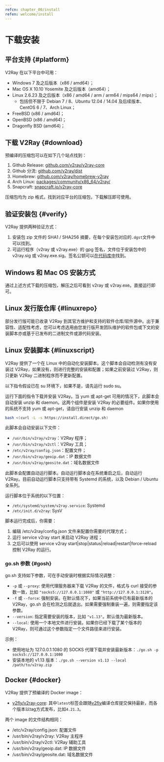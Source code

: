 ```yaml
---
refcn: chapter_00/install
refen: welcome/install
---
```


# 下载安装

## 平台支持 {#platform}

V2Ray 在以下平台中可用：

* Windows 7 及之后版本（x86 / amd64）；
* Mac OS X 10.10 Yosemite 及之后版本（amd64）；
* Linux 2.6.23 及之后版本（x86 / amd64 / arm / arm64 / mips64 / mips）；
  * 包括但不限于 Debian 7 / 8、Ubuntu 12.04 / 14.04 及后续版本、CentOS 6 / 7、Arch Linux；
* FreeBSD (x86 / amd64)；
* OpenBSD (x86 / amd64)；
* Dragonfly BSD (amd64)；

## 下载 V2Ray {#download}

预编译的压缩包可以在如下几个站点找到：

1. Github Release: [github.com/v2ray/v2ray-core](https://github.com/v2ray/v2ray-core/releases)
1. Github 分流: [github.com/v2ray/dist](https://github.com/v2ray/dist/)
1. Homebrew: [github.com/v2ray/homebrew-v2ray](https://github.com/v2ray/homebrew-v2ray)
1. Arch Linux: [packages/community/x86_64/v2ray/](https://www.archlinux.org/packages/community/x86_64/v2ray/)
1. Snapcraft: [snapcraft.io/v2ray-core](https://snapcraft.io/v2ray-core)

压缩包均为 zip 格式，找到对应平台的压缩包，下载解压即可使用。

## 验证安装包 {#verify}

V2Ray 提供两种验证方式：

1. 安装包 zip 文件的 SHA1 / SHA256 摘要，在每个安装包对应的`.dgst`文件中可以找到。
1. 可运行程序（v2ray 或 v2ray.exe）的 gpg 签名，文件位于安装包中的 v2ray.sig 或 v2ray.exe.sig。签名公钥可以[在代码库中](https://raw.githubusercontent.com/v2ray/v2ray-core/master/release/verify/official_release.asc)找到。

## Windows 和 Mac OS 安装方式

通过上述方式下载的压缩包，解压之后可看到 v2ray 或 v2ray.exe。直接运行即可。

## Linux 发行版仓库 {#linuxrepo}

部分发行版可能已收录 V2Ray 到其官方维护和支持的软件仓库/软件源中。出于兼容性、适配性考虑，您可以考虑选用由您发行版开发团队维护的软件包或下文的安装脚本亦或基于已发布的二进制文件或源代码安装。

## Linux 安装脚本 {#linuxscript}

V2Ray 提供了一个在 Linux 中的自动化安装脚本。这个脚本会自动检测有没有安装过 V2Ray，如果没有，则进行完整的安装和配置；如果之前安装过 V2Ray，则只更新 V2Ray 二进制程序而不更新配置。

以下指令假设已在 su 环境下，如果不是，请先运行 sudo su。

运行下面的指令下载并安装 V2Ray。当 yum 或 apt-get 可用的情况下，此脚本会自动安装 unzip 和 daemon。这两个组件是安装 V2Ray 的必要组件。如果你使用的系统不支持 yum 或 apt-get，请自行安装 unzip 和 daemon

```bash
bash <(curl -L -s https://install.direct/go.sh)
```

此脚本会自动安装以下文件：

* `/usr/bin/v2ray/v2ray`：V2Ray 程序；
* `/usr/bin/v2ray/v2ctl`：V2Ray 工具；
* `/etc/v2ray/config.json`：配置文件；
* `/usr/bin/v2ray/geoip.dat`：IP 数据文件
* `/usr/bin/v2ray/geosite.dat`：域名数据文件

此脚本会配置自动运行脚本。自动运行脚本会在系统重启之后，自动运行 V2Ray。目前自动运行脚本只支持带有 Systemd 的系统，以及 Debian / Ubuntu 全系列。

运行脚本位于系统的以下位置：

* `/etc/systemd/system/v2ray.service`: Systemd
* `/etc/init.d/v2ray`: SysV

脚本运行完成后，你需要：

1. 编辑 /etc/v2ray/config.json 文件来配置你需要的代理方式；
1. 运行 service v2ray start 来启动 V2Ray 进程；
1. 之后可以使用 service v2ray start|stop|status|reload|restart|force-reload 控制 V2Ray 的运行。

### go.sh 参数 {#gosh}

go.sh 支持如下参数，可在手动安装时根据实际情况调整：

* `-p` 或 `--proxy`: 使用代理服务器来下载 V2Ray 的文件，格式与 curl 接受的参数一致，比如 `"socks5://127.0.0.1:1080"` 或  `"http://127.0.0.1:3128"`。
* `-f` 或 `--force`: 强制安装。在默认情况下，如果当前系统中已有最新版本的 V2Ray，go.sh 会在检测之后就退出。如果需要强制重装一遍，则需要指定该参数。
* `--version`: 指定需要安装的版本，比如 `"v1.13"`。默认值为最新版本。
* `--local`: 使用一个本地文件进行安装。如果你已经下载了某个版本的 V2Ray，则可通过这个参数指定一个文件路径来进行安装。

示例：

* 使用地址为 127.0.0.1:1080 的 SOCKS 代理下载并安装最新版本：```./go.sh -p socks5://127.0.0.1:1080```
* 安装本地的 v1.13 版本：```./go.sh --version v1.13 --local /path/to/v2ray.zip```

## Docker {#docker}

V2Ray 提供了预编译的 Docker image：

* [v2fly/v2ray-core](https://hub.docker.com/r/v2fly/v2fly-core): 其中`latest`标签会跟随[v2fly](https://github.com/v2fly/docker-fly)编译仓库提交保持最新，而各个版本以tag方式发布，比如`4.21.3`。

两个 image 的文件结构相同：

* /etc/v2ray/config.json: 配置文件
* /usr/bin/v2ray/v2ray: V2Ray 主程序
* /usr/bin/v2ray/v2ctl: V2Ray 辅助工具
* /usr/bin/v2ray/geoip.dat: IP 数据文件
* /usr/bin/v2ray/geosite.dat: 域名数据文件
